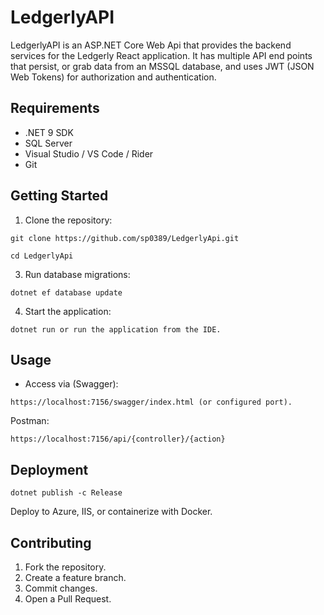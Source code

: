 # LedgerlyAPI

LedgerlyAPI is an ASP.NET Core Web Api that provides the backend services for the Ledgerly React application.
It has multiple API end points that persist, or grab data from an MSSQL database, and uses JWT (JSON Web Tokens) for authorization and authentication.

## Requirements
- .NET 9 SDK
- SQL Server
- Visual Studio / VS Code / Rider
- Git

## Getting Started
1. Clone the repository:
```
git clone https://github.com/sp0389/LedgerlyApi.git
```
```
cd LedgerlyApi
```
3. Run database migrations:
```
dotnet ef database update
```
4. Start the application:
```
dotnet run or run the application from the IDE.
```
## Usage
- Access via (Swagger):
```
https://localhost:7156/swagger/index.html (or configured port).
```
Postman:
```
https://localhost:7156/api/{controller}/{action}
```
## Deployment
```
dotnet publish -c Release
```
Deploy to Azure, IIS, or containerize with Docker.

## Contributing
1. Fork the repository.
2. Create a feature branch.
3. Commit changes.
4. Open a Pull Request.
